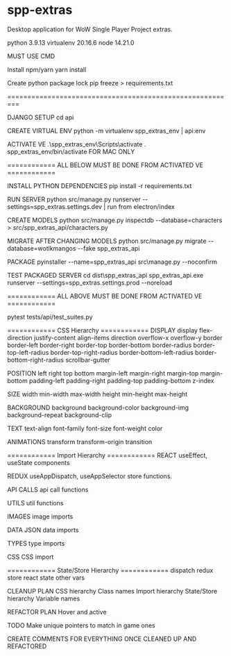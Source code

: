 # spp-extras
Desktop application for WoW Single Player Project extras.

python 3.9.13
virtualenv 20.16.6
node 14.21.0

MUST USE CMD

Install npm/yarn
yarn install

Create python package lock
pip freeze > requirements.txt

=========================================================


DJANGO SETUP
cd api

CREATE VIRTUAL ENV
python -m virtualenv spp_extras_env   |   api:env

ACTIVATE VE
.\spp_extras_env\Scripts\activate
. spp_extras_env/bin/activate FOR MAC ONLY


============ ALL BELOW MUST BE DONE FROM ACTIVATED VE ============

INSTALL PYTHON DEPENDENCIES
pip install -r requirements.txt


RUN SERVER
python src/manage.py runserver --settings=spp_extras.settings.dev   |   run from electron/index


CREATE MODELS
python src/manage.py inspectdb --database=characters > src/spp_extras_api/characters.py

MIGRATE AFTER CHANGING MODELS
python src/manage.py migrate --database=wotlkmangos --fake spp_extras_api


PACKAGE
pyinstaller --name=spp_extras_api src\manage.py --noconfirm

TEST PACKAGED SERVER
cd dist\spp_extras_api
spp_extras_api.exe runserver --settings=spp_extras.settings.prod --noreload

============ ALL ABOVE MUST BE DONE FROM ACTIVATED VE ============

pytest tests/api/test_suites.py


============ CSS Hierarchy ============
DISPLAY
display
flex-direction
justify-content
align-items
direction
overflow-x
overflow-y
border
border-left
border-right
border-top
border-bottom
border-radius
border-top-left-radius
border-top-right-radius
border-bottom-left-radius
border-bottom-right-radius
scrollbar-gutter

POSITION
left
right
top
bottom
margin-left
margin-right
margin-top
margin-bottom
padding-left
padding-right
padding-top
padding-bottom
z-index

SIZE
width
min-width
max-width
height
min-height
max-height

BACKGROUND
background
background-color
background-img
background-repeat
background-clip

TEXT
text-align
font-family
font-size
font-weight
color

ANIMATIONS
transform
transform-origin
transition


============ Import Hierarchy ============
REACT
useEffect, useState
components

REDUX
useAppDispatch, useAppSelector
store functions.

API CALLS
api call functions

UTILS
util functions

IMAGES
image imports

DATA
JSON data imports

TYPES
type imports

CSS
CSS import

============ State/Store Hierarchy ============
dispatch
redux store
react state
other vars


CLEANUP PLAN
CSS hierarchy
Class names
Import hierarchy
State/Store hierarchy
Variable names

REFACTOR PLAN
Hover and active

TODO
Make unique pointers to match in game ones

CREATE COMMENTS FOR EVERYTHING ONCE CLEANED UP AND REFACTORED
